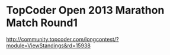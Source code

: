 TopCoder Open 2013 Marathon Match Round1
===========
http://community.topcoder.com/longcontest/?module=ViewStandings&rd=15938
